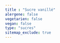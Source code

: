 ```yaml
---
title : "Sucre vanillé"
alergene: false
vegetarien: false
vegan: false
type: "sucres"
sitemap_exclude: true
--- 
```

